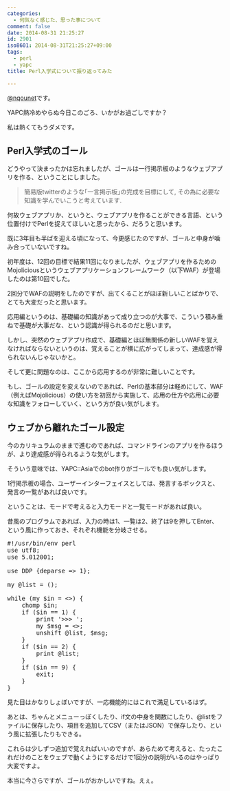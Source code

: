 ```yaml
---
categories:
  - 何気なく感じた、思った事について
comment: false
date: 2014-08-31 21:25:27
id: 2901
iso8601: 2014-08-31T21:25:27+09:00
tags:
  - perl
  - yapc
title: Perl入学式について振り返ってみた

---
```


<p><a href="https://twitter.com/nqounet">@nqounet</a>です。</p>

<p>YAPC熱冷めやらぬ今日このごろ、いかがお過ごしですか？</p>

<p>私は熱くてもうダメです。</p>



<h2>Perl入学式のゴール</h2>

<p>どうやって決まったかは忘れましたが、ゴールは一行掲示板のようなウェブアプリを作る、ということにしました。</p>

<blockquote>
  <p>簡易版twitterのような｢一言掲示板｣の完成を目標にして, その為に必要な知識を学んでいこうと考えています.</p>
</blockquote>

<p>何故ウェブアプリか、というと、ウェブアプリを作ることができる言語、という位置付けでPerlを捉えてほしいと思ったから、だろうと思います。</p>

<p>既に3年目も半ばを迎える頃になって、今更感じたのですが、ゴールと中身が噛み合っていないですね。</p>

<p>初年度は、12回の目標で結果11回になりましたが、ウェブアプリを作るためのMojoliciousというウェブアプリケーションフレームワーク（以下WAF）が登場したのは第10回でした。</p>

<p>2回分でWAFの説明をしたのですが、出てくることがほぼ新しいことばかりで、とても大変だったと思います。</p>

<p>応用編というのは、基礎編の知識があって成り立つのが大事で、こういう積み重ねで基礎が大事だな、という認識が得られるのだと思います。</p>

<p>しかし、突然のウェブアプリ作成で、基礎編とほぼ無関係の新しいWAFを覚えなければならないというのは、覚えることが横に広がってしまって、達成感が得られないんじゃないかと。</p>

<p>そして更に問題なのは、ここから応用するのが非常に難しいことです。</p>

<p>もし、ゴールの設定を変えないのであれば、Perlの基本部分は軽めにして、WAF（例えばMojolicious）の使い方を初回から実施して、応用の仕方や応用に必要な知識をフォローしていく、という方が良い気がします。</p>

<h2>ウェブから離れたゴール設定</h2>

<p>今のカリキュラムのままで進むのであれば、コマンドラインのアプリを作るほうが、より達成感が得られるような気がします。</p>

<p>そういう意味では、YAPC::Asiaでのbot作りがゴールでも良い気がします。</p>

<p>1行掲示板の場合、ユーザーインターフェイスとしては、発言するボックスと、発言の一覧があれば良いです。</p>

<p>ということは、モードで考えると入力モードと一覧モードがあれば良い。</p>

<p>昔風のプログラムであれば、入力の時は1、一覧は2、終了は9を押してEnter、という風に作っておき、それぞれ機能を分岐させる。</p>

<pre>
#!/usr/bin/env perl
use utf8;
use 5.012001;

use DDP {deparse => 1};

my @list = ();

while (my $in = <>) {
    chomp $in;
    if ($in == 1) {
        print '>>> ';
        my $msg = <>;
        unshift @list, $msg;
    }
    if ($in == 2) {
        print @list;
    }
    if ($in == 9) {
        exit;
    }
}
</pre>

<p>見た目はかなりしょぼいですが、一応機能的にはこれで満足しているはず。</p>

<p>あとは、ちゃんとメニューっぽくしたり、if文の中身を関数にしたり、@listをファイルに保存したり、項目を追加してCSV（またはJSON）で保存したり、という風に拡張したりもできる。</p>

<p>これらは少しずつ追加で覚えればいいのですが、あらためて考えると、たったこれだけのことをウェブで動くようにするだけで1回分の説明がいるのはやっぱり大変ですよ。</p>

<p>本当に今さらですが、ゴールがおかしいですね。えぇ。</p>
    	